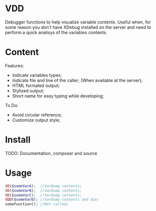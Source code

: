 # VDD
Debugger functions to help visualize variable contents.
Useful when, for some reason you don't have XDebug installed on the server and
need to perform a quick analisys of the variables contents.


# Content
Features:
- Indicate variables types;
- Indicate file and line of the caller; (When available at the server);
- HTML formated output;
- Stylized output;
- Short name for easy typing while developing;

To Do:
- Avoid circular reference;
- Customize output style;


# Install
TODO: Documentation, composer and source


# Usage
```php
VD($someVarA);  //VarDump contents;
VD($someVarB);  //VarDump contents;
VD($someVarC);  //VarDump contents;
VDD($someVarD); //VarDump contents and die;
someFunction(); //Not called;
```
